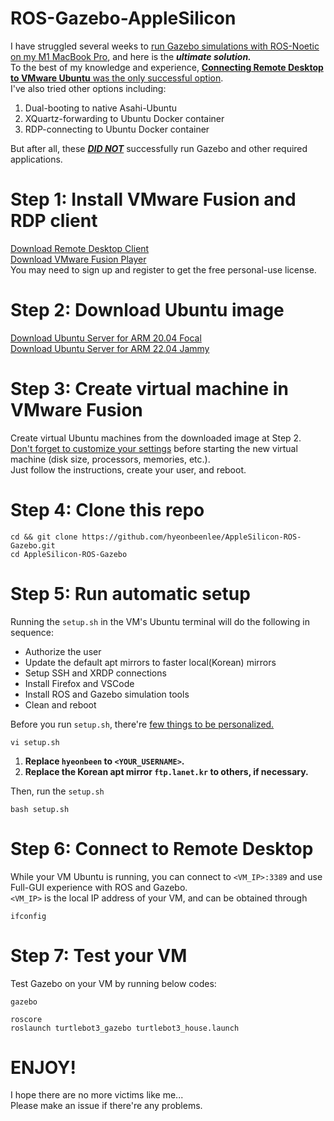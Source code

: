 # ROS-Gazebo-AppleSilicon
I have struggled several weeks to <ins>run Gazebo simulations with ROS-Noetic on my M1 MacBook Pro</ins>, and here is the ***ultimate solution.***  
To the best of my knowledge and experience, <ins>**Connecting Remote Desktop to VMware Ubuntu** was the only successful option</ins>.  
I've also tried other options including:   
1. Dual-booting to native Asahi-Ubuntu
2. XQuartz-forwarding to Ubuntu Docker container
3. RDP-connecting to Ubuntu Docker container

But after all, these <ins>***DID NOT***</ins> successfully run Gazebo and other required applications.

# Step 1: Install VMware Fusion and RDP client
[Download Remote Desktop Client](https://apps.apple.com/kr/app/microsoft-remote-desktop/id1295203466?l=en-GB&mt=12)  
[Download VMware Fusion Player](https://www.vmware.com/products/fusion/fusion-evaluation.html)  
You may need to sign up and register to get the free personal-use license.


# Step 2: Download Ubuntu image
[Download Ubuntu Server for ARM 20.04 Focal](https://cdimage.ubuntu.com/releases/focal/release/ubuntu-20.04.5-live-server-arm64.iso)  
[Download Ubuntu Server for ARM 22.04 Jammy](https://cdimage.ubuntu.com/releases/22.04/release/ubuntu-22.04.3-live-server-arm64.iso)

# Step 3: Create virtual machine in VMware Fusion
Create virtual Ubuntu machines from the downloaded image at Step 2.  
<ins>Don't forget to customize your settings</ins> before starting the new virtual machine (disk size, processors, memories, etc.).  
Just follow the instructions, create your user, and reboot.

# Step 4: Clone this repo
```
cd && git clone https://github.com/hyeonbeenlee/AppleSilicon-ROS-Gazebo.git
cd AppleSilicon-ROS-Gazebo
```

# Step 5: Run automatic setup
Running the ```setup.sh``` in the VM's Ubuntu terminal will do the following in sequence:
- Authorize the user
-  Update the default apt mirrors to faster local(Korean) mirrors
- Setup SSH and XRDP connections
- Install Firefox and VSCode
- Install ROS and Gazebo simulation tools
- Clean and reboot

Before you run ```setup.sh```, there're <ins>few things to be personalized.</ins>  
```
vi setup.sh
```
1. **Replace ```hyeonbeen``` to ```<YOUR_USERNAME>```.**
2. **Replace the Korean apt mirror ```ftp.lanet.kr``` to others, if necessary.**

Then, run the ```setup.sh```
```
bash setup.sh
```

# Step 6: Connect to Remote Desktop
While your VM Ubuntu is running, you can connect to ```<VM_IP>:3389``` and use Full-GUI experience with ROS and Gazebo.  
```<VM_IP>``` is the local IP address of your VM, and can be obtained through
```
ifconfig
```

# Step 7: Test your VM
Test Gazebo on your VM by running below codes:  
```
gazebo
```
```
roscore
roslaunch turtlebot3_gazebo turtlebot3_house.launch
```

# ENJOY!
I hope there are no more victims like me...  
Please make an issue if there're any problems.
